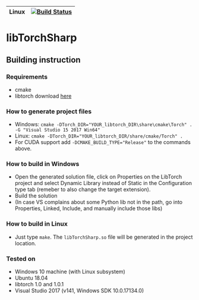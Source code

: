 
|**Linux**|[![Build Status](https://dev.azure.com/mainterl/LibTorchSharp/_apis/build/status/interesaaat.LibTorchSharp?branchName=master)](https://dev.azure.com/mainterl/LibTorchSharp/_build/latest?definitionId=1&branchName=master)|
|:---|----------------:|

# libTorchSharp

## Building instruction

### Requirements
* cmake
* libtorch download [here](https://pytorch.org/get-started/locally/)

### How to generate project files
 * Windows: `cmake -DTorch_DIR="YOUR_libtorch_DIR\share\cmake\Torch" . -G "Visual Studio 15 2017 Win64"`
 * Linux: `cmake -DTorch_DIR="YOUR_libtorch_DIR/share/cmake/Torch" .`
 * For CUDA support add `-DCMAKE_BUILD_TYPE="Release"` to the commands above.

### How to build in Windows
* Open the generated solution file, click on Properties on the LibTorch project and select Dynamic Library instead of Static in the Configuration type tab (remeber to also change the target extension).
* Build the solution
* (In case VS complains about some Python lib not in the path, go into Properties, Linked, Include, and manually include those libs)

### How to build in Linux
* Just type `make`. The `libTorchSharp.so` file will be generated in the project location.

### Tested on
* Windows 10 machine (with Linux subsystem)
* Ubuntu 18.04
* libtorch 1.0 and 1.0.1
* Visual Studio 2017 (v141, Windows SDK 10.0.17134.0)
